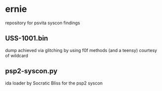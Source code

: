 # ernie
repository for psvita syscon findings

## USS-1001.bin
dump achieved via glitching by using f0f methods (and a teensy) courtesy of wildcard

## psp2-syscon.py
ida loader by Socratic Bliss for the psp2 syscon
